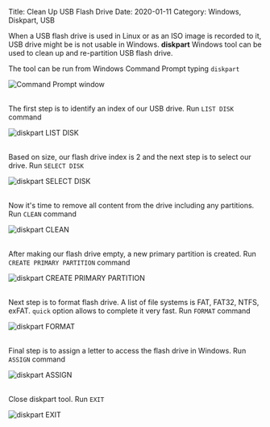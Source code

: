 Title: Clean Up USB Flash Drive
Date: 2020-01-11
Category: Windows, Diskpart, USB

When a USB flash drive is used in Linux or as an ISO image is recorded to it, USB drive might be is not usable in Windows. **diskpart** Windows tool can be used to clean up and re-partition USB flash drive.

The tool can be run from Windows Command Prompt typing `diskpart`

![Command Prompt window]({static}/images/clean-up-usb-flash-drive/command-prompt-diskpart-run.png)</br></br>

The first step is to identify an index of our USB drive. Run `LIST DISK` command

![diskpart LIST DISK]({static}/images/clean-up-usb-flash-drive/diskpart-list-disk.png)</br></br>

Based on size, our flash drive index is 2 and the next step is to select our drive. Run `SELECT DISK`

![diskpart SELECT DISK]({static}/images/clean-up-usb-flash-drive/diskpart-select-disk.png)</br></br>

Now it's time to remove all content from the drive including any partitions. Run `CLEAN` command

![diskpart CLEAN]({static}/images/clean-up-usb-flash-drive/diskpart-clean.png)</br></br>

After making our flash drive empty, a new primary partition is created. Run `CREATE PRIMARY PARTITION` command

![diskpart CREATE PRIMARY PARTITION]({static}/images/clean-up-usb-flash-drive/diskpart-create-primary-partition.png)</br></br>

Next step is to format flash drive. A list of file systems is FAT, FAT32, NTFS, exFAT. `quick` option allows to complete it very fast. Run `FORMAT` command

![diskpart FORMAT]({static}/images/clean-up-usb-flash-drive/diskpart-format.png)</br></br>

Final step is to assign a letter to access the flash drive in Windows. Run `ASSIGN` command

![diskpart ASSIGN]({static}/images/clean-up-usb-flash-drive/diskpart-assign.png)</br></br>

Close diskpart tool. Run `EXIT`

![diskpart EXIT]({static}/images/clean-up-usb-flash-drive/diskpart-exit.png)</br></br>
